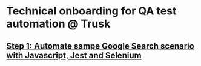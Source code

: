 # Technical onboarding for QA test automation @ Trusk

## [Step 1: Automate sampe Google Search scenario with Javascript, Jest and Selenium](01_javascript_selenium_jest_one_file/Readme.md)